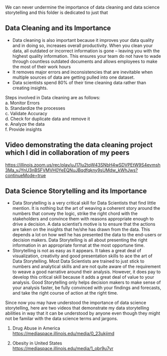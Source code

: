 We can never undermine the importance of data cleaning and data science storytelling and this folder is dedicated to just that

## Data Cleaning and its Importance
- Data cleaning is also important because it improves your data quality and in doing so, increases overall productivity. When you clean your data, all outdated or incorrect information is gone – leaving you with the highest quality information. This ensures your team do not have to wade through countless outdated documents and allows employees to make the most of their work hours
- It removes major errors and inconsistencies that are inevitable when multiple sources of data are getting pulled into one dataset.
- Data scientists spend 80% of their time cleaning data rather than creating insights.

Steps involved in Data cleaning are as follows:</br>
a. Monitor Errors</br>
b. Standardize the processes</br>
c. Validate Accuracy</br>
d. Check for duplicate data and remove it</br>
e. Analyze the data</br>
f. Provide insights</br>

## Video demonstrating the data cleaning project which I did in collaboration of my peers
https://illinois.zoom.us/rec/play/uJ17Iu2tqW43SNbH4wSDVPEtW9S4evmsh3Ma_vJYnU3nBSFVMVH0YeEQNuJBqdfqkny9sUMdw_kWhJws?continueMode=true

## Data Science Storytelling and its Importance
- Data Storytelling is a very critical skill for Data Scientists that find little mention. It is nothing but the art of weaving a coherent story around the numbers that convey the logic, strike the right chord with the stakeholders and convince them with reasons appropriate enough to drive a decision. A data scientist’s motive is to ensure that the actions are taken on the insights that he/she has drawn from the data. This depends a lot on how well he has presented the data to the end-users or decision makers. Data Storytelling is all about presenting the right information in an appropriate format at the most opportune time.
- Storytelling is not as easy as it appears. It takes a great deal of visualization, creativity and good presentation skills to ace the art of Data Storytelling. Most Data Scientists are trained to just stick to numbers and analytical skills and are not quite aware of the requirement to weave a good narrative around their analysis. However, it does pay to develop this critical skill because it adds a great deal of value to your analysis. Good Storytelling only helps decision makers to make sense of your analysis faster, be fully convinced with your findings and forecasts, and take the right course of action at the right time.


Since now you may have understood the importance of data science storytelling, here are two videos that demonstrate my data storytelling abilities in way that it can be understood by anyone even though they might not be familar with the data science terms and jargons.


1. Drug Abuse in America
https://mediaspace.illinois.edu/media/0_23ukjimd

2. Obesity in United States
https://mediaspace.illinois.edu/media/1_obr9u7vr


